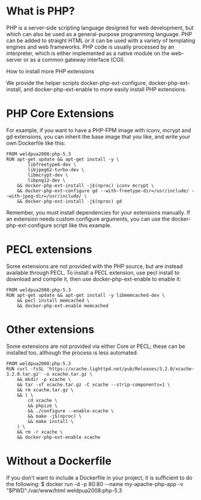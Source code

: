 # What is PHP?

PHP is a server-side scripting language designed for web development, but which can also be used as a general-purpose programming language. PHP can be added to straight HTML or it can be used with a variety of templating engines and web frameworks. PHP code is usually processed by an interpreter, which is either implemented as a native module on the web-server or as a common gateway interface (CGI).

How to install more PHP extensions

We provide the helper scripts docker-php-ext-configure, docker-php-ext-install, and docker-php-ext-enable to more easily install PHP extensions.

# PHP Core Extensions

For example, if you want to have a PHP-FPM image with iconv, mcrypt and gd extensions, you can inherit the base image that you like, and write your own Dockerfile like this:

```
FROM weldpua2008:php-5.3
RUN apt-get update && apt-get install -y \
        libfreetype6-dev \
        libjpeg62-turbo-dev \
        libmcrypt-dev \
        libpng12-dev \
    && docker-php-ext-install -j$(nproc) iconv mcrypt \
    && docker-php-ext-configure gd --with-freetype-dir=/usr/include/ --with-jpeg-dir=/usr/include/ \
    && docker-php-ext-install -j$(nproc) gd
```

Remember, you must install dependencies for your extensions manually. If an extension needs custom configure arguments, you can use the docker-php-ext-configure script like this example.

# PECL extensions

Some extensions are not provided with the PHP source, but are instead available through PECL. To install a PECL extension, use pecl install to download and compile it, then use docker-php-ext-enable to enable it:

```
FROM weldpua2008:php-5.3
RUN apt-get update && apt-get install -y libmemcached-dev \
    && pecl install memcached \
    && docker-php-ext-enable memcached
```

# Other extensions

Some extensions are not provided via either Core or PECL; these can be installed too, although the process is less automated:

```
FROM weldpua2008:php-5.3
RUN curl -fsSL 'https://xcache.lighttpd.net/pub/Releases/3.2.0/xcache-3.2.0.tar.gz' -o xcache.tar.gz \
    && mkdir -p xcache \
    && tar -xf xcache.tar.gz -C xcache --strip-components=1 \
    && rm xcache.tar.gz \
    && ( \
        cd xcache \
        && phpize \
        && ./configure --enable-xcache \
        && make -j$(nproc) \
        && make install \
    ) \
    && rm -r xcache \
    && docker-php-ext-enable xcache    
```

# Without a Dockerfile
If you don't want to include a Dockerfile in your project, it is sufficient to do the following:
$ docker run -d -p 80:80 --name my-apache-php-app -v "$PWD":/var/www/html weldpua2008:php-5.3